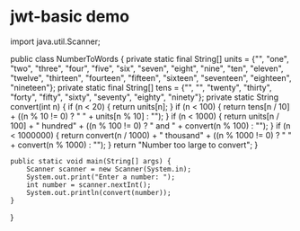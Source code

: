 ﻿# jwt-basic demo

import java.util.Scanner;

public class NumberToWords {
    private static final String[] units = {"", "one", "two", "three", "four", "five", "six", "seven", "eight", "nine", "ten",
            "eleven", "twelve", "thirteen", "fourteen", "fifteen", "sixteen", "seventeen", "eighteen", "nineteen"};
    private static final String[] tens = {"", "", "twenty", "thirty", "forty", "fifty", "sixty", "seventy", "eighty", "ninety"};
    private static String convert(int n) {
        if (n < 20) {
            return units[n];
        }
        if (n < 100) {
            return tens[n / 10] + ((n % 10 != 0) ? " " + units[n % 10] : "");
        }
        if (n < 1000) {
            return units[n / 100] + " hundred" + ((n % 100 != 0) ? " and " + convert(n % 100) : "");
        }
        if (n < 1000000) {
            return convert(n / 1000) + " thousand" + ((n % 1000 != 0) ? " " + convert(n % 1000) : "");
        }
        return "Number too large to convert";
    }

    public static void main(String[] args) {
        Scanner scanner = new Scanner(System.in);
        System.out.print("Enter a number: ");
        int number = scanner.nextInt();
        System.out.println(convert(number));
    }
}

